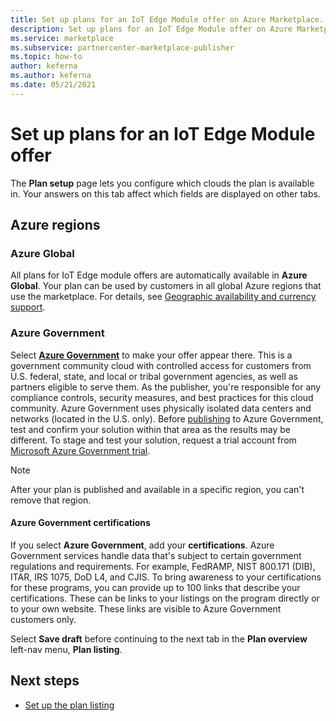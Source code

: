 ```yaml
---
title: Set up plans for an IoT Edge Module offer on Azure Marketplace.
description: Set up plans for an IoT Edge Module offer on Azure Marketplace.
ms.service: marketplace 
ms.subservice: partnercenter-marketplace-publisher
ms.topic: how-to
author: keferna
ms.author: keferna
ms.date: 05/21/2021
---
```


# Set up plans for an IoT Edge Module offer

The **Plan setup** page lets you configure which clouds the plan is available in. Your answers on this tab affect which fields are displayed on other tabs.

## Azure regions

### Azure Global

All plans for IoT Edge module offers are automatically available in **Azure Global**.  Your plan can be used by customers in all global Azure regions that use the marketplace. For details, see [Geographic availability and currency support](marketplace-geo-availability-currencies.md).

### Azure Government

Select **[Azure Government](../azure-government/documentation-government-welcome.md)** to make your offer appear there. This is a government community cloud with controlled access for customers from U.S. federal, state, and local or tribal government agencies, as well as partners eligible to serve them. As the publisher, you're responsible for any compliance controls, security measures, and best practices for this cloud community. Azure Government uses physically isolated data centers and networks (located in the U.S. only). Before [publishing](../azure-government/documentation-government-manage-marketplace-partners.md) to Azure Government, test and confirm your solution within that area as the results may be different. To stage and test your solution, request a trial account from [Microsoft Azure Government trial](https://azure.microsoft.com/global-infrastructure/government/request/).

> [!NOTE]
> After your plan is published and available in a specific region, you can't remove that region.

#### Azure Government certifications

If you select **Azure Government**, add your **certifications**. Azure Government services handle data that's subject to certain government regulations and requirements. For example, FedRAMP, NIST 800.171 (DIB), ITAR, IRS 1075, DoD L4, and CJIS. To bring awareness to your certifications for these programs, you can provide up to 100 links that describe your certifications. These can be links to your listings on the program directly or to your own website. These links are visible to Azure Government customers only.

Select **Save draft** before continuing to the next tab in the **Plan overview** left-nav menu, **Plan listing**.

## Next steps

- [Set up the plan listing](iot-edge-plan-listing.md)
